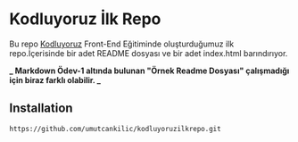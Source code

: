 # Kodluyoruz İlk Repo
 Bu repo [Kodluyoruz](https://www.kodluyoruz.org/) Front-End Eğitiminde oluşturduğumuz ilk repo.İçerisinde bir adet
 README dosyası ve bir adet index.html barındırıyor.

 **_ Markdown Ödev-1 altında bulunan "Örnek Readme Dosyası" çalışmadığı için biraz farklı olabilir. _**


 ## Installation

 `https://github.com/umutcankilic/kodluyoruzilkrepo.git`
